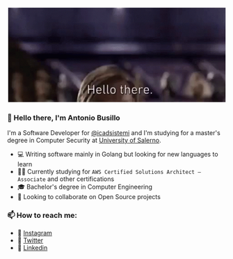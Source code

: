 <p align="center">  <img width="500" src="./hello_there.gif" alt="Hello There">
</p>

### 👋 Hello there, I'm Antonio Busillo  

I'm a Software Developer for [@icadsistemi](https://github.com/icadsistemi) and I'm  studying for a master's degree in Computer Security at [University of Salerno](https://web.unisa.it/).

- 💻 Writing software mainly in Golang but looking for new languages to learn
- 👨‍🏫 Currently studying for `AWS Certified Solutions Architect – Associate` and other certifications
- 🎓 Bachelor's degree in Computer Engineering
- 👀 Looking to collaborate on Open Source projects

### 📫 How to reach me:

- 📸 [Instagram](https://www.instagram.com/antoniobusillo/)
- 🐥 [Twitter](https://twitter.com/AntonioBusillo)
- 💼 [Linkedin](www.linkedin.com/in/AntonioBusillo)